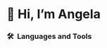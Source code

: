 # 👋 Hi, I’m Angela

<h3> 🛠 &nbsp;Languages and Tools</h3><br/>
<!---
acg12/acg12 is a ✨ special ✨ repository because its `README.md` (this file) appears on your GitHub profile.
You can click the Preview link to take a look at your changes.
--->
